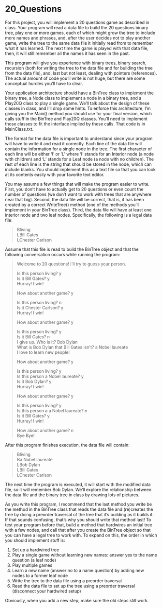 # 20_Questions

For this project, you will implement a 20 questions game as described in class.  Your program will read a data file to build the 20 questions binary tree, play one or more games, each of which might grow the tree to include more names and phrases, and, after the user decides not to play another game, write the tree to the same data file it initially read from to remember what it has learned.  The next time the game is played with that data file, then, it will still remember all the names it has seen in the past.

This program will give you experience with binary trees, binary search, recursion (both for writing the tree to the data file and for building the tree from the data file), and, last but not least, dealing with pointers (references).  The actual amount of code you’ll write is not huge, but there are some conceptual hurdles you’ll have to clear.

Your application architecture should have a BinTree class to implement the binary tree, a Node class to implement a node in a binary tree, and a Play20Q class to play a single game.  We’ll talk about the design of these classes in class, and I’ll drop some hints.  To enforce this architecture, I’m giving you the Main() method you should use for your final version, which calls stuff in the BinTree and Play20Q classes. You’ll need to implement those classes to fit the interface implied by these calls.  That code is in MainClass.txt.

The format for the data file is important to understand since your program will have to write it and read it correctly.  Each line of the data file will contain the information for a single node in the tree.  The first character of each line will be either ‘I’ or ‘L’ where ‘I’ stands for an Interior node (a node with children) and ‘L’ stands for a Leaf node (a node with no children).  The rest of each line is the string that should be stored in the node, which can include blanks.  You should implement this as a text file so that you can look at its contents easily with your favorite text editor.

You may assume a few things that will make the program easier to write.  First, you don’t have to actually get to 20 questions or even count the number of questions (we don’t want to work with trees that are anywhere near that big).  Second, the data file will be correct, that is, it has been created by a correct WriteTree() method (one of the methods you’ll implement in your BinTree class).  Third, the data file will have at least one interior node and two leaf nodes.  Specifically, the following is a legal data file:

> Bliving  
> LBill Gates  
> LChester Carlson  

Assume that this file is read to build the BinTree object and that the following conversation occurs while running the program:

> Welcome to 20 questions!  I'll try to guess your person.
> 
> Is this person living? y  
> Is it Bill Gates? y  
> Hurray!  I win!  
> 
> How about another game? y
> 
> Is this person living? n  
> Is it Chester Carlson? y  
> Hurray!  I win!
> 
> How about another game? y
> 
> Is this person living? y  
> Is it Bill Gates? n  
> I give up.  Who is it? Bob Dylan  
> What is Bob Dylan that Bill Gates isn't? a Nobel laureate  
> I love to learn new people!
> 
> How about another game? y  
> 
> Is this person living? y  
> Is this person a Nobel laureate? y  
> Is it Bob Dylan? y  
> Hurray!  I win!  
> 
> How about another game? y
> 
> Is this person living? y  
> Is this person a a Nobel laureate? n  
> Is it Bill Gates? y  
> Hurray!  I win!
> 
> How about another game? n  
> Bye Bye!

After this program finishes execution, the data file will contain:

> Bliving  
> Ba Nobel laureate  
> LBob Dylan  
> LBill Gates  
> LChester Carlson  

The next time the program is executed, it will start with the modified data file, so it will remember Bob Dylan.  We’ll explore the relationship between the data file and the binary tree in class by drawing lots of pictures.

As you write this program, I recommend that the last method you write be the method in the BinTree class that reads the data file and (re)creates the tree by doing a preorder traversal of the tree that it’s building as it builds it.  If that sounds confusing, that’s why you should write that method last!  To test your program before that, build a method that hardwires an initial tree with a few nodes, and call that after you create the BinTree object so that you can have a legal tree to work with.  To expand on this, the order in which you should implement stuff is:

1. Set up a hardwired tree
1. Play a single game without learning new names: answer yes to the name question (a leaf node)
1. Play multiple games
1. Learn a new name (answer no to a name question) by adding new nodes to a former leaf node
1. Write the tree to the data file using a preorder traversal
1. Read the data file to set up the tree using a preorder traversal (disconnect your hardwired setup)

Obviously, when you add a new step, make sure the old steps still work.
